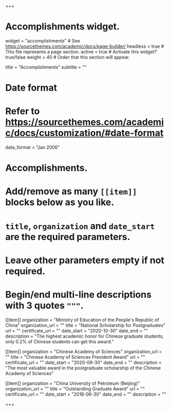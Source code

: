 +++
# Accomplishments widget.
widget = "accomplishments"  # See https://sourcethemes.com/academic/docs/page-builder/
headless = true  # This file represents a page section.
active = true  # Activate this widget? true/false
weight = 40  # Order that this section will appear.

title = "Accomplish&shy;ments"
subtitle = ""

# Date format
#   Refer to https://sourcethemes.com/academic/docs/customization/#date-format
date_format = "Jan 2006"

# Accomplishments.
#   Add/remove as many `[[item]]` blocks below as you like.
#   `title`, `organization` and `date_start` are the required parameters.
#   Leave other parameters empty if not required.
#   Begin/end multi-line descriptions with 3 quotes `"""`.

[[item]]
  organization = "Ministry of Education of the People's Republic of China"
  organization_url = ""
  title = "National Scholarship for Postgraduates"
  url = ""
  certificate_url = ""
  date_start = "2020-10-30"
  date_end = ""
  description = "The highest academic honor for Chinese graduate students, only 0.2% of Chinese students can get this award."

[[item]]
  organization = "Chinese Academy of Sciences"
  organization_url = ""
  title = "Chinese Academy of Sciences President Award"
  url = ""
  certificate_url = ""
  date_start = "2020-09-30"
  date_end = ""
  description = "The most valuable award in the postgraduate scholarship of the Chinese Academy of Sciences"

[[item]]
  organization = "China University of Petroleum (Beijing)"
  organization_url = ""
  title = "Outstanding Graduate Award"
  url = ""
  certificate_url = ""
  date_start = "2018-06-30"
  date_end = ""
  description = ""

+++
